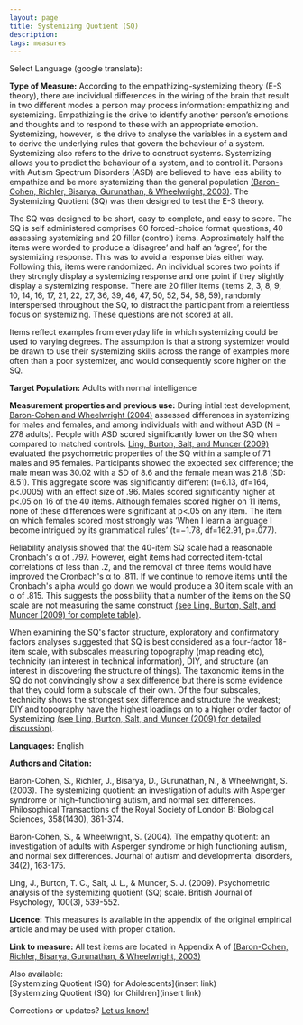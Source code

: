 ```yaml
---
layout: page
title: Systemizing Quotient (SQ)
description:
tags: measures
---
```


Select Language (google translate):  

<div id="google_translate_element"></div><script type="text/javascript">
function googleTranslateElementInit() {
  new google.translate.TranslateElement({pageLanguage: 'en', layout: google.translate.TranslateElement.InlineLayout.SIMPLE, gaTrack: true, gaId: 'UA-64320648-1'}, 'google_translate_element');
}
</script><script type="text/javascript" src="//translate.google.com/translate_a/element.js?cb=googleTranslateElementInit"></script>  

**Type of Measure:**  According to the empathizing-systemizing theory (E-S theory), there are individual differences in the wiring of the brain that result in two different modes a person may process information: empathizing and systemizing. Empathizing is the drive to identify another person’s emotions and thoughts and to respond to these with an appropriate emotion. Systemizing, however, is the drive to analyse the variables in a system and to derive the underlying rules that govern the behaviour of a system. Systemizing also refers to the drive to construct systems. Systemizing allows you to predict the behaviour of a system, and to control it. Persons with Autism Spectrum Disorders (ASD) are believed to have less ability to empathize and be more systemizing than the general population [(Baron-Cohen, Richler, Bisarya, Gurunathan, & Wheelwright, 2003)](http://rstb.royalsocietypublishing.org/content/royptb/358/1430/361.full.pdf). The Systemizing Quotient (SQ) was then designed to test the E-S theory. 

The SQ was designed to be short, easy to complete, and easy to score. The SQ is self administered comprises 60 forced-choice format questions, 40 assessing systemizing and 20 filler (control) items. Approximately half the items were worded to produce a ‘disagree’ and half an ‘agree’, for the systemizing response. This was to avoid a response bias either way. Following this, items were randomized. An individual scores two points if they strongly display a systemizing response and one point if they slightly display a systemizing response. There are 20 filler items (items 2, 3, 8, 9, 10, 14, 16, 17, 21, 22, 27, 36, 39, 46, 47, 50, 52, 54, 58, 59), randomly interspersed throughout the SQ, to distract the participant from a relentless focus on systemizing. These questions are not scored at all. 

Items reflect examples from everyday life in which systemizing could be used to varying degrees. The assumption is that a strong systemizer would be drawn to use their systemizing skills across the range of examples more often than a poor systemizer, and would consequently score higher on the SQ. 

**Target Population:** Adults with normal intelligence

**Measurement properties and previous use:** During intial test development, [Baron-Cohen and Wheelwright (2004)](http://link.springer.com/article/10.1023/B:JADD.0000022607.19833.00) assessed differences in systemizing for males and females, and among individuals with and without ASD (N = 278 adults). People with ASD scored significantly lower on the SQ when compared to matched controls. 
[Ling, Burton, Salt, and Muncer (2009)](http://onlinelibrary.wiley.com/doi/10.1348/000712608X368261/full) evaluated the psychometric properties of the SQ within a sample of 71 males and 95 females. Participants showed the expected sex difference; the male mean was 30.02 with a SD of 8.6 and the female mean was 21.8 (SD: 8.51). This aggregate score was significantly different (t=6.13, df=164, p<.0005) with an effect size of .96. Males scored significantly higher at p<.05 on 16 of the 40 items. Although females scored higher on 11 items, none of these differences were significant at p<.05 on any item. The item on which females scored most strongly was ‘When I learn a language I become intrigued by its grammatical rules’ (t=−1.78, df=162.91, p=.077).

Reliability analysis showed that the 40-item SQ scale had a reasonable Cronbach's α of .797. However, eight items had corrected item-total correlations of less than .2, and the removal of three items would have improved the Cronbach's α to .811. If we continue to remove items until the Cronbach's alpha would go down we would produce a 30 item scale with an α of .815. This suggests the possibility that a number of the items on the SQ scale are not measuring the same construct [(see Ling, Burton, Salt, and Muncer (2009) for complete table)](http://onlinelibrary.wiley.com/doi/10.1348/000712608X368261/full).

When examining the SQ's factor structure, exploratory and confirmatory factors analyses suggested that SQ is best considered as a four-factor 18-item scale, with subscales measuring topography (map reading etc), technicity (an interest in technical information), DIY, and structure (an interest in discovering the structure of things). The taxonomic items in the SQ do not convincingly show a sex difference but there is some evidence that they could form a subscale of their own. Of the four subscales, technicity shows the strongest sex difference and structure the weakest; DIY and topography have the highest loadings on to a higher order factor of Systemizing [(see Ling, Burton, Salt, and Muncer (2009) for detailed discussion)](http://onlinelibrary.wiley.com/doi/10.1348/000712608X368261/full). 


**Languages:** English 

**Authors and Citation:** 

Baron-Cohen, S., Richler, J., Bisarya, D., Gurunathan, N., & Wheelwright, S. (2003). The systemizing quotient: an investigation of adults with Asperger syndrome or high–functioning autism, and normal sex differences. Philosophical Transactions of the Royal Society of London B: Biological Sciences, 358(1430), 361-374.

Baron-Cohen, S., & Wheelwright, S. (2004). The empathy quotient: an investigation of adults with Asperger syndrome or high functioning autism, and normal sex differences. Journal of autism and developmental disorders, 34(2), 163-175.

Ling, J., Burton, T. C., Salt, J. L., & Muncer, S. J. (2009). Psychometric analysis of the systemizing quotient (SQ) scale. British Journal of Psychology, 100(3), 539-552.

**Licence:** This measures is available in the appendix of the original empirical article and may be used with proper citation. 

**Link to measure:** All test items are located in Appendix A of [(Baron-Cohen, Richler, Bisarya, Gurunathan, & Wheelwright, 2003)](http://rstb.royalsocietypublishing.org/content/royptb/358/1430/361.full.pdf)

Also available:     
[Systemizing Quotient (SQ) for Adolescents](insert link)    
[Systemizing Quotient (SQ) for Children](insert link)

Corrections or updates? [Let us know!](http://disabilitymeasures.org/contact)
